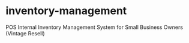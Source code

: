 # inventory-management
POS Internal Inventory Management System for Small Business Owners (Vintage Resell)
